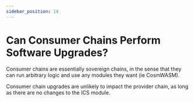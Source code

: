```yaml
---
sidebar_position: 14
---
```


# Can Consumer Chains Perform Software Upgrades?

Consumer chains are essentially sovereign chains, in the sense that they can run arbitrary logic and use any modules they want (ie CosmWASM).

Consumer chain upgrades are unlikely to impact the provider chain, as long as there are no changes to the ICS module.

